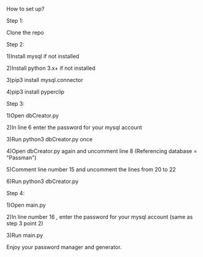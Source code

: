 How to set up?


Step 1:

Clone the repo

Step 2:

1)Install mysql if not installed

2)Install python 3.x+ if not installed

3)pip3 install mysql.connector

4)pip3 install pyperclip

Step 3:

1)Open dbCreator.py

2)In line 6 enter the password for your mysql account

3)Run python3 dbCreator.py once

4)Open dbCreator.py again and uncomment line 8 (Referencing database = "Passman")

5)Comment line number 15 and uncomment the lines from 20 to 22

6)Run python3 dbCreator.py

Step 4:

1)Open main.py

2)In line number 16 , enter the password for your mysql account (same as step 3 point 2)

3)Run main.py

Enjoy your password manager and generator.

